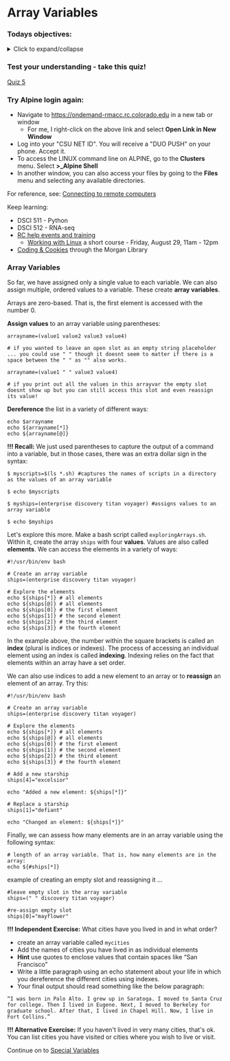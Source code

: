 # Array Variables

### Todays objectives: 

<details>
  <summary>Click to expand/collapse</summary>

---

- **Vocabulary**
  - Variables
  - Values
  - Variable assignment, reassignment, & dereferencing
  - Integers v. floating point numbers
  - Array variables
  - Array elements
  - Indexing
  - Special variables
  - Hard Coding
  - String
  - String operation
  - Replacement/substitution
  - Sub-setting strings
  - Sub-strings
  - The environment
  - Environmental variables
  - Startup files
  - Control flow

- **Things you should know how to do after this class**
  - Know how to assign and reassign variables
  - Know how to dereference variables to reveal their associated values
  - Know what constitutes an allowed and good sense name for a variable
  - Capture output of a command as a variable
  - Know some basic math operations
  - Know what an array variable is and how to assign values to one
  - Understand the basics of array indexing
  - Know how to enter input into a script by passing argument that can be accessed with a special variable
  - Know how to save output from a script using `>` and `>>`
  - Know a little bit about manipulating string variables
  - Understand that when strings are saved as the values of a variable, they can be manipulated using string operations.
  - Be able to describe the environment. Know that the shell stores information about the environment in environmental variables. Be able to dereference environmental variables on your terminal or within a script
  - Be able to differentiate sequences, conditionals, and loops

- **Commands covered**
  - `; (chaining)`
  - `bash`
  - `echo`
  - `variable=value`
  - `variable=$(command)`
  - `variable=$((math expression))`
  - `$variable`
  - `${variable}`
  - `arrayvariable=(value1 value2 value3)`
  - `${arrayvariable[*]}`
  - `${arrayvariable[@]}`
  - `${arrayvariable[0]}`
  - `${arrayvariable[1]}`
  - `${arrayvariable[#]}`
  - `${#arrayvariable[@]}`
  - `read`
  - `$0`
  - `$1`
  - `$2`
  - `$#`
  - `$@`
  - `$*`
  - String operations:
    - `newvar=${oldvar/a/A}`
    - `newvar=${oldvar//a/A}`
    - `newvar=${oldvar/#To/So}`
    - `newvar=${oldvar/%txt/fastq}`
    - `newvar=${oldvar:3}`
    - `newvar=${oldvar:3:4}`
  - `printenv`
  - `$USER`

---

</details>

### Test your understanding - take this quiz!

[Quiz 5](https://forms.gle/wFKrVyv5QBf5UCsV6)

### Try Alpine login again:  

- Navigate to https://ondemand-rmacc.rc.colorado.edu in a new tab or window
  - For me, I right-click on the above link and select **Open Link in New Window**
- Log into your "CSU NET ID". You will receive a "DUO PUSH" on your phone. Accept it.
- To access the LINUX command line on ALPINE, go to the **Clusters** menu. Select **>_Alpine Shell**
- In another window, you can also access your files by going to the **Files** menu and selecting any available directories.

For reference, see: [Connecting to remote computers](../../Resources/Connecting_to_remote_computers.md)

Keep learning: 
- DSCI 511 - Python
- DSCI 512 - RNA-seq
- [RC help events and training](https://www.colorado.edu/rc/events)
  - [Working with Linux](https://colorado.libcal.com/calendar/events/linux) a short course - Friday, August 29, 11am - 12pm
- [Coding & Cookies](https://libguides.colostate.edu/coding-cookies/home) through the Morgan Library

### Array Variables

So far, we have assigned only a single value to each variable. We can also assign multiple, ordered values to a variable. These create **array variables**.

Arrays are zero-based. That is, the first element is accessed with the number 0.

**Assign values** to an array variable using parentheses:

```
arrayname=(value1 value2 value3 value4)

# if you wanted to leave an open slot as an empty string placeholder ... you could use " " though it doesnt seem to matter if there is a space between the " " as "" also works. 

arrayname=(value1 " " value3 value4)

# if you print out all the values in this arrayvar the empty slot doesnt show up but you can still access this slot and even reassign its value!
```

**Dereference** the list in a variety of different ways:

```
echo $arrayname
echo ${arrayname[*]}
echo ${arrayname[@]}
```

**!!! Recall:** We just used parentheses to capture the output of a command into a variable, but in those cases, there was an extra dollar sign in the syntax: 

```
$ myscripts=$(ls *.sh) #captures the names of scripts in a directory as the values of an array variable
 
$ echo $myscripts
 
$ myships=(enterprise discovery titan voyager) #assigns values to an array variable
 
$ echo $myships
```

Let's explore this more. Make a bash script called `exploringArrays.sh`. Within it, create the array `ships` with four **values**. Values are also called **elements**. We can access the elements in a variety of ways:

```
#!/usr/bin/env bash
 
# Create an array variable
ships=(enterprise discovery titan voyager)
 
# Explore the elements
echo ${ships[*]} # all elements
echo ${ships[@]} # all elements
echo ${ships[0]} # the first element
echo ${ships[1]} # the second element
echo ${ships[2]} # the third element
echo ${ships[3]} # the fourth element
```

In the example above, the number within the square brackets is called an **index** (plural is indices or indexes). The process of accessing an individual element using an index is called **indexing**. Indexing relies on the fact that elements within an array have a set order.

We can also use indices to add a new element to an array or to **reassign** an element of an array. Try this:

```
#!/usr/bin/env bash
 
# Create an array variable
ships=(enterprise discovery titan voyager)
 
# Explore the elements
echo ${ships[*]} # all elements
echo ${ships[@]} # all elements
echo ${ships[0]} # the first element
echo ${ships[1]} # the second element
echo ${ships[2]} # the third element
echo ${ships[3]} # the fourth element
 
# Add a new starship
ships[4]="excelsior"
 
echo "Added a new element: ${ships[*]}"
 
# Replace a starship
ships[1]="defiant"
 
echo "Changed an element: ${ships[*]}"
```

Finally, we can assess how many elements are in an array variable using the following syntax:

```
# length of an array variable. That is, how many elements are in the array:
echo ${#ships[*]}
```

example of creating an empty slot and reassigning it ...

```
#leave empty slot in the array variable
ships=(" " discovery titan voyager)

#re-assign empty slot
ships[0]="mayflower" 
```

**!!! Independent Exercise:** What cities have you lived in and in what order?

- create an array variable called `mycities`
- Add the names of cities you have lived in as individual elements
- **Hint** use quotes to enclose values that contain spaces like “San Francisco”
- Write a little paragraph using an echo statement about your life in which you dereference the different cities using indexes.
- Your final output should read something like the below paragraph:

`“I was born in Palo Alto. I grew up in Saratoga. I moved to Santa Cruz for college. Then I lived in Eugene. Next, I moved to Berkeley for graduate school. After that, I lived in Chapel Hill. Now, I live in Fort Collins.”`

**!!! Alternative Exercise:** If you haven't lived in very many cities, that's ok. You can list cities you have visited or cities where you wish to live or visit.

Continue on to [Special Variables](3-7_Special_variables_and_IO.md)
